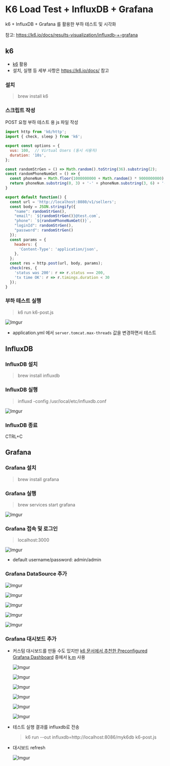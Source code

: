 # K6 Load Test + InfluxDB + Grafana

k6 + InfluxDB + Grafana 를 활용한 부하 테스트 및 시각화

참고: https://k6.io/docs/results-visualization/influxdb-+-grafana

## k6

- [k6](https://k6.io) 활용
- 설치, 실행 등 세부 사항은 https://k6.io/docs/ 참고

### 설치

>brew install k6

### 스크립트 작성

POST 요청 부하 테스트 용 js 파일 작성

```javascript
import http from 'k6/http';
import { check, sleep } from 'k6';

export const options = {
  vus: 100,  // Virtual Users (동시 사용자)
  duration: '10s',
};

const randomStrGen = () => Math.random().toString(36).substring(2);
const randomPhoneNumGet = () => {
  const phoneNum = Math.floor(1000000000 + Math.random() * 9000000000).toString();
  return phoneNum.substring(0, 3) + '-' + phoneNum.substring(3, 6) + '-' + phoneNum.substring(6)
}

export default function() {
  const url = 'http://localhost:8080/v1/sellers';
  const body = JSON.stringify({
    "name": randomStrGen(),
    "email": `${randomStrGen()}@test.com`,
    "phone": `${randomPhoneNumGet()}`,
    "loginId": randomStrGen(),
    "password": randomStrGen()
  });
  const params = {
    headers: {
      'Content-Type': 'application/json',
    },
  };
  const res = http.post(url, body, params);
  check(res, {
    'status was 200': r => r.status === 200,
    'tx time OK': r => r.timings.duration < 30
  });
}
```

### 부하 테스트 실행

>k6 run k6-post.js

![Imgur](https://i.imgur.com/hTT14Tx.png)

- application.yml 에서 `server.tomcat.max-threads` 값을 변경하면서 테스트


## InfluxDB

### InfluxDB 설치

>brew install influxdb

### InfluxDB 실행

>influxd -config /usr/local/etc/influxdb.conf

![Imgur](https://i.imgur.com/YV4Qi2L.png)

### InfluxDB 종료

CTRL+C

## Grafana

### Grafana 설치

>brew install grafana

### Grafana 실행

>brew services start grafana

![Imgur](https://i.imgur.com/fTcss5d.png)

### Grafana 접속 및 로그인

>localhost:3000

![Imgur](https://i.imgur.com/URY2kTf.png)

- default username/password: admin/admin

### Grafana DataSource 추가

![Imgur](https://i.imgur.com/HHfm7hG.png)

![Imgur](https://i.imgur.com/jfvGr9X.png)

![Imgur](https://i.imgur.com/G2Auov6.png)

![Imgur](https://i.imgur.com/dU51XUN.png)

![Imgur](https://i.imgur.com/pqjDDVp.png)

### Grafana 대시보드 추가

- 커스텀 대시보드를 만들 수도 있지만 [k6 문서에서 추천한 Preconfigured Grafana Dashboard](https://k6.io/docs/results-visualization/influxdb-+-grafana#preconfigured-grafana-dashboards) 중에서 [k m](https://grafana.com/grafana/dashboards/10660) 사용

  ![Imgur](https://i.imgur.com/9jsC10K.png)

  ![Imgur](https://i.imgur.com/lMky2Le.png)

  ![Imgur](https://i.imgur.com/CX76Qgl.png)

  ![Imgur](https://i.imgur.com/X5XweXl.png)

  ![Imgur](https://i.imgur.com/DPBuQzP.png)

  ![Imgur](https://i.imgur.com/CdLxzqz.png)

- 테스트 실행 결과를 influxdb로 전송

  >k6 run --out influxdb=http://localhost:8086/myk6db k6-post.js

- 대시보드 refresh

  ![Imgur](https://i.imgur.com/DoWqFeG.png)
